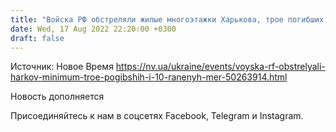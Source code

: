 ```yaml
---
title: "Войска РФ обстреляли жилые многоэтажки Харькова, трое погибших — мэр"
date: Wed, 17 Aug 2022 22:20:00 +0300
draft: false
---
```

Источник: Новое Время https://nv.ua/ukraine/events/voyska-rf-obstrelyali-harkov-minimum-troe-pogibshih-i-10-ranenyh-mer-50263914.html


Новость дополняется

Присоединяйтесь к нам в соцсетях Facebook, Telegram и Instagram.
